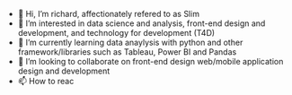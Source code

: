 - 👋 Hi, I’m richard, affectionately refered to as Slim
- 👀 I’m interested in data science and analysis, front-end design and development, and technology for development (T4D)
- 🌱 I’m currently learning data anaylysis with python and other framework/libraries such as Tableau, Power BI and Pandas
- 💞️ I’m looking to collaborate on front-end design web/mobile application design and development
- 📫 How to reac

<!---
richSlim/richSlim is a ✨ special ✨ repository because its `README.md` (this file) appears on your GitHub profile.
You can click the Preview link to take a look at your changes.
--->
